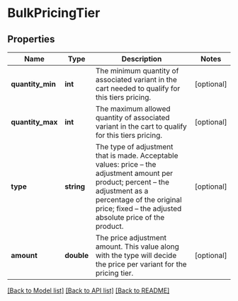 # BulkPricingTier

## Properties
Name | Type | Description | Notes
------------ | ------------- | ------------- | -------------
**quantity_min** | **int** | The minimum quantity of associated variant in the cart needed to qualify for this tiers pricing. | [optional] 
**quantity_max** | **int** | The maximum allowed quantity of associated variant in the cart to qualify for this tiers pricing. | [optional] 
**type** | **string** | The type of adjustment that is made. Acceptable values: price – the adjustment amount per product; percent – the adjustment as a percentage of the original price; fixed – the adjusted absolute price of the product. | [optional] 
**amount** | **double** | The price adjustment amount. This value along with the type will decide the price per variant for the pricing tier. | [optional] 

[[Back to Model list]](../../README.md#documentation-for-models) [[Back to API list]](../../README.md#documentation-for-api-endpoints) [[Back to README]](../../README.md)

